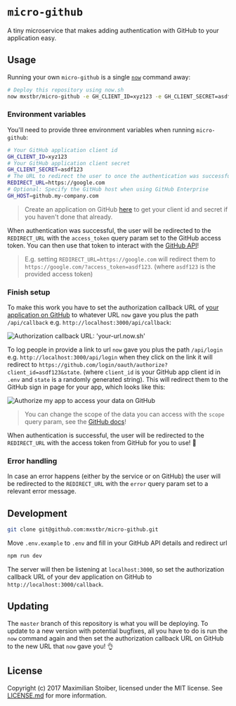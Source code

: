 # `micro-github`

A tiny microservice that makes adding authentication with GitHub to your application easy.

## Usage

Running your own `micro-github` is a single [`now`](https://now.sh) command away:

```sh
# Deploy this repository using now.sh
now mxstbr/micro-github -e GH_CLIENT_ID=xyz123 -e GH_CLIENT_SECRET=asdf123 -e REDIRECT_URL=https://google.com
```

### Environment variables

You'll need to provide three environment variables when running `micro-github`:

```sh
# Your GitHub application client id
GH_CLIENT_ID=xyz123
# Your GitHub application client secret
GH_CLIENT_SECRET=asdf123
# The URL to redirect the user to once the authentication was successful
REDIRECT_URL=https://google.com
# Optional: Specify the GitHub host when using GitHub Enterprise
GH_HOST=github.my-company.com
```

> Create an application on GitHub [here](https://github.com/settings/applications/new) to get your client id and secret if you haven't done that already.

When authentication was successful, the user will be redirected to the `REDIRECT_URL` with the `access_token` query param set to the GitHub access token. You can then use that token to interact with the [GitHub API](https://developer.github.com/v3/)!

> E.g. setting `REDIRECT_URL=https://google.com` will redirect them to `https://google.com/?access_token=asdf123`. (where `asdf123` is the provided access token)

### Finish setup

To make this work you have to set the authorization callback URL of [your application on GitHub](https://github.com/settings/developers) to whatever URL `now` gave you plus the path `/api/callback` e.g. `http://localhost:3000/api/callback`:

![Authorization callback URL: 'your-url.now.sh'](https://user-images.githubusercontent.com/174475/62680084-3e566780-b96b-11e9-9fb8-986da2356abe.png)

To log people in provide a link to url `now` gave you plus the path `/api/login` e.g. `http://localhost:3000/api/login` when they click on the link it will redirect to `https://github.com/login/oauth/authorize?client_id=asdf123&state`. (where `client_id` is your GitHub app client id in `.env` and `state` is a randomly generated string). This will redirect them to the GitHub sign in page for your app, which looks like this:

![Authorize my app to access your data on GitHub](https://cloud.githubusercontent.com/assets/7525670/22627265/fc50c680-ebbf-11e6-9126-dcdef37d3c3d.png)

> You can change the scope of the data you can access with the `scope` query param, see the [GitHub docs](https://developer.github.com/v3/oauth/#scopes)!

When authentication is successful, the user will be redirected to the `REDIRECT_URL` with the access token from GitHub for you to use! 🎉

### Error handling

In case an error happens (either by the service or on GitHub) the user will be redirected to the `REDIRECT_URL` with the `error` query param set to a relevant error message.

## Development

```sh
git clone git@github.com:mxstbr/micro-github.git
```

Move `.env.example` to `.env` and fill in your GitHub API details and redirect url

```sh
npm run dev
```

The server will then be listening at `localhost:3000`, so set the authorization callback URL of your dev application on GitHub to `http://localhost:3000/callback`.

## Updating

The `master` branch of this repository is what you will be deploying. To update to a new version with potential bugfixes, all you have to do is run the `now` command again and then set the authorization callback URL on GitHub to the new URL that `now` gave you! 👌

## License

Copyright (c) 2017 Maximilian Stoiber, licensed under the MIT license. See [LICENSE.md](LICENSE.md) for more information.
